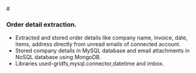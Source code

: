 #<h3>Order detail extraction.</h3>
-	Extracted and stored order details like company name, invoice, date, items, address directly from unread emails of connected account.
-	Stored company details in MySQL database and email attachments in NoSQL database using MongoDB.
-	Libraries used-gridfs,mysql.connector,datetime and imbox.
